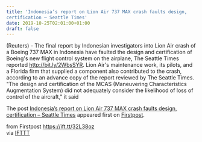 ```yaml
---
title: 'Indonesia’s report on Lion Air 737 MAX crash faults design,
certification – Seattle Times'
date: 2019-10-25T02:01:00+01:00
draft: false
---
```


(Reuters) - The final report by Indonesian investigators into Lion Air crash of a Boeing 737 MAX in Indonesia have faulted the design and certification of Boeing's new flight control system on the airplane, The Seattle Times reported http://bit.ly/2WbsSYR. Lion Air's maintenance work, its pilots, and a Florida firm that supplied a component also contributed to the crash, according to an advance copy of the report reviewed by The Seattle Times. "The design and certification of the MCAS (Maneuvering Characteristics Augmentation System) did not adequately consider the likelihood of loss of control of the aircraft," it said

The post [Indonesia’s report on Lion Air 737 MAX crash faults design, certification – Seattle Times](http://www.firstpost.com/world/indonesias-report-on-lion-air-737-max-crash-faults-design-certification-seattle-times-7552341.html) appeared first on [Firstpost](http://www.firstpost.com).

  
  
from Firstpost https://ift.tt/32L38oz  
via [IFTTT](https://ifttt.com/?ref=da&site=blogger)